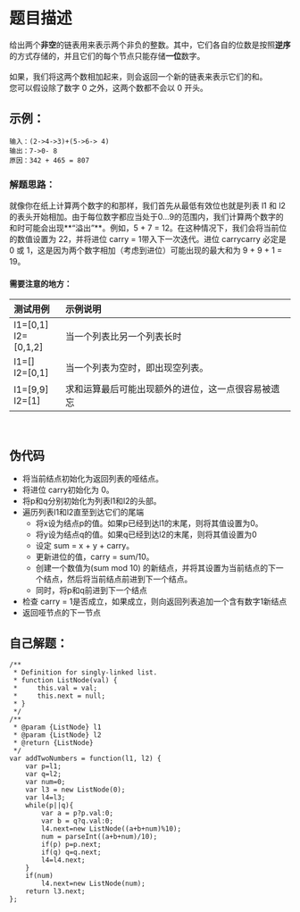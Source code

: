 # 题目描述  
给出两个**非空**的链表用来表示两个非负的整数。其中，它们各自的位数是按照**逆序**的方式存储的，并且它们的每个节点只能存储**一位**数字。<br/>  
如果，我们将这两个数相加起来，则会返回一个新的链表来表示它们的和。  
您可以假设除了数字 0 之外，这两个数都不会以 0 开头。  
## 示例：  
```
输入：(2->4->3)+(5->6-> 4)
输出：7->0- 8
原因：342 + 465 = 807  
```   
### 解题思路：  
就像你在纸上计算两个数字的和那样，我们首先从最低有效位也就是列表 l1 和 l2的表头开始相加。由于每位数字都应当处于0…9的范围内，我们计算两个数字的和时可能会出现**“溢出”**。例如，5 + 7 = 12。在这种情况下，我们会将当前位的数值设置为 22，并将进位 carry = 1带入下一次迭代。进位 carrycarry 必定是 0 或 1，这是因为两个数字相加（考虑到进位）可能出现的最大和为 9 + 9 + 1 = 19。  
#### 需要注意的地方：  
|测试用例|示例说明|
|:---|:---|
|l1=[0,1]<br/>l2=[0,1,2]|当一个列表比另一个列表长时|
|l1=[]<br/>l2=[0,1]|当一个列表为空时，即出现空列表。|
|l1=[9,9]<br/>l2=[1]|求和运算最后可能出现额外的进位，这一点很容易被遗忘| 
<br/>  
  
## 伪代码  
<ul>
<li>将当前结点初始化为返回列表的哑结点。</li>
<li>将进位 carry初始化为 0。</li>
<li>将p和q分别初始化为列表l1和l2的头部。</li>
<li>遍历列表l1和l2直至到达它们的尾端
  <ul>
    <li>将x设为结点p的值。如果p已经到达l1的末尾，则将其值设置为0。</li>
    <li>将y设为结点q的值。如果q已经到达l2的末尾，则将其值设置为0</li>
    <li>设定 sum = x + y + carry。</li>
    <li>更新进位的值，carry = sum/10。</li>
    <li>创建一个数值为(sum mod 10) 的新结点，并将其设置为当前结点的下一个结点，然后将当前结点前进到下一个结点。</li>
    <li>同时，将p和q前进到下一个结点</li>
  </ul>
 </li>
<li>检查 carry = 1是否成立，如果成立，则向返回列表追加一个含有数字1新结点</li>
<li>返回哑节点的下一节点</li>
</ul>  

## 自己解题：  
```
/**
 * Definition for singly-linked list.
 * function ListNode(val) {
 *     this.val = val;
 *     this.next = null;
 * }
 */
/**
 * @param {ListNode} l1
 * @param {ListNode} l2
 * @return {ListNode}
 */
var addTwoNumbers = function(l1, l2) {
    var p=l1;
    var q=l2;
    var num=0;
    var l3 = new ListNode(0);
    var l4=l3;
    while(p||q){
        var a = p?p.val:0;
        var b = q?q.val:0;
        l4.next=new ListNode((a+b+num)%10);
        num = parseInt((a+b+num)/10);
        if(p) p=p.next;
        if(q) q=q.next;
        l4=l4.next;
    }
    if(num)
        l4.next=new ListNode(num);
    return l3.next;
};
```
